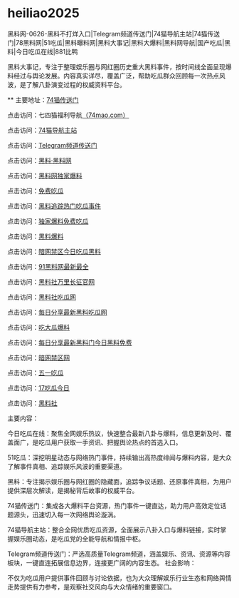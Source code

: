 # heiliao2025
黑料网-0626-黑料不打烊入口|Telegram频道传送门|74猫导航主站|74猫传送门|78黑料网|51吃瓜|黑料曝料网|黑料大事记|黑料大爆料|黑料网导航|国产吃瓜|黑料|今日吃瓜在线|881比鸭

黑料大事记，专注于整理娱乐圈与网红圈历史重大黑料事件，按时间线全面呈现爆料经过与舆论发展。内容真实详尽，覆盖广泛，帮助吃瓜群众回顾每一次热点风波，是了解八卦演变过程的权威资料平台。

** 主要地址：<a href="https://74mao.com/">74猫传送门</a>

点击访问：七四猫福利导航<a href="https://74mao.com/">（74mao.com）</a>

点击访问：<a href="https://74mao.com/">74猫导航主站</a>

点击访问：<a href="https://74mao.com/">Telegram频道传送门</a>

点击访问：<a href="https://heiliaolvzlu3.pages.dev">黑料·黑料网</a>

点击访问：<a href="https://heiliaoyvnrda.pages.dev">黑料网独家爆料</a>

点击访问：<a href="https://heiliaoxey7ic.pages.dev">免费吃瓜</a>

点击访问：<a href="https://heiliaoal51na.pages.dev">黑料追踪热门吃瓜事件</a>

点击访问：<a href="https://heiliaoavkush.pages.dev">独家爆料免费吃瓜</a>

点击访问：<a href="https://hj-143.pages.dev/">黑料爆料</a>

点击访问：<a href="https://cg58-1.pages.dev/">暗网禁区今日吃瓜黑料</a>

点击访问：<a href="https://cg963.pages.dev/">91黑料网最新最全</a>

点击访问：<a href="https://hl401.pages.dev/">黑料社万里长征官网</a>

点击访问：<a href="https://hl404.pages.dev/">黑料社吃瓜网</a>

点击访问：<a href="https://hl410-s2i.pages.dev/">每日分享最新黑料吃瓜网</a>

点击访问：<a href="https://cg97.pages.dev/">吃大瓜爆料</a>

点击访问：<a href="https://hl409.pages.dev/">每日分享最新黑料门今日黑料免费</a>

点击访问：<a href="https://cg05-01.pages.dev/">暗网禁区网</a>

点击访问：<a href="https://hl433.pages.dev/">五一吃瓜</a>

点击访问：<a href="https://hi10-1.pages.dev/">17吃瓜今日</a>

点击访问：<a href="https://hl428.pages.dev/">黑料社</a>

主要内容：

今日吃瓜在线：聚焦全网娱乐热议，快速整合最新八卦与爆料，信息更新及时、覆盖面广，是吃瓜用户获取一手资讯、把握舆论热点的首选入口。

51吃瓜：深挖明星动态与网络热门事件，持续输出高热度绯闻与爆料内容，是大众了解事件真相、追踪娱乐风波的重要渠道。

黑料：专注揭示娱乐圈与网红圈的隐藏面，追踪争议话题、还原事件真相，为用户提供深层次解读，是揭秘背后故事的权威平台。

74猫传送门：集成各大爆料平台资源，热门事件一键直达，助力用户高效定位话题源头，迅速切入每一次网络舆论漩涡。

74猫导航主站：整合全网优质吃瓜资源，全面展示八卦入口与爆料链接，实时掌握娱乐圈动态，是吃瓜党的全能导航和情报中枢。

Telegram频道传送门：严选高质量Telegram频道，涵盖娱乐、资讯、资源等内容板块，一键直连拓展信息边界，连接更广阔的内容生态。
社会影响：

不仅为吃瓜用户提供事件回顾与讨论依据，也为大众理解娱乐行业生态和网络舆情走势提供有力参考，是观察社交风向与大众情绪的重要窗口。
<span style="display:none;">[Canonical link](https://github.com/aff20250626/aff12）</span>

